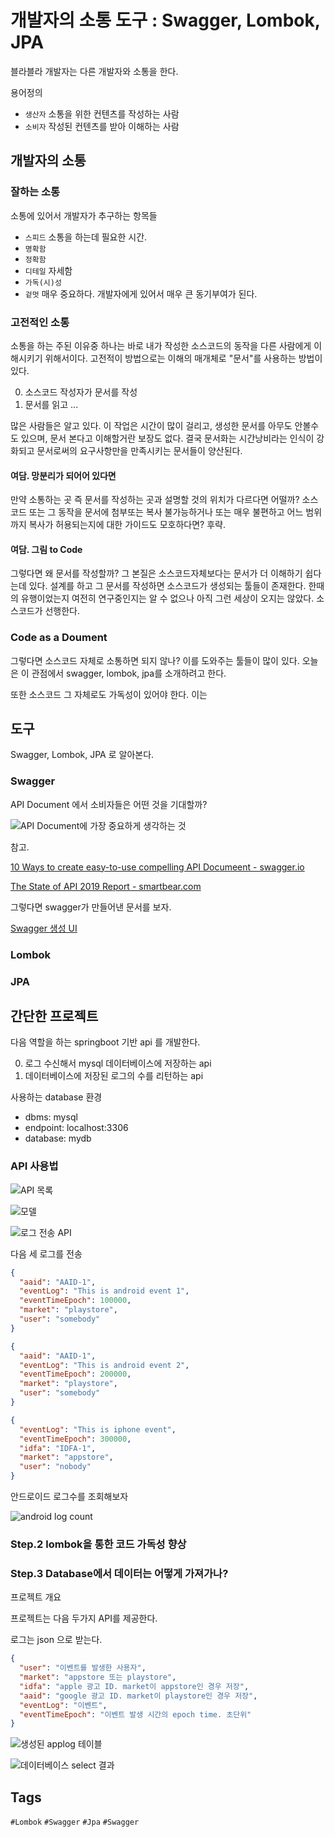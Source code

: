 # 개발자의 소통 도구 : Swagger, Lombok, JPA

블라블라
개발자는 다른 개발자와 소통을 한다. 

용어정의

- `생산자` 소통을 위한 컨텐츠를 작성하는 사람
- `소비자` 작성된 컨텐츠를 받아 이해하는 사람

## 개발자의 소통

### 잘하는 소통

소통에 있어서 개발자가 추구하는 항목들

- `스피드` 소통을 하는데 필요한 시간.
- `명확함` 
- `정확함`
- `디테일` 자세함
- `가독(시)성` 
- `겉멋` 매우 중요하다. 개발자에게 있어서 매우 큰 동기부여가 된다.

### 고전적인 소통

소통을 하는 주된 이유중 하나는 바로 내가 작성한 소스코드의 동작을 다른 사람에게 이해시키기 위해서이다.
고전적이 방법으로는 이해의 매개체로 "문서"를 사용하는 방법이 있다.

0. 소스코드 작성자가 문서를 작성
1. 문서를 읽고 ...

많은 사람들은 알고 있다. 이 작업은 시간이 많이 걸리고, 생성한 문서를 아무도 안볼수도 있으며, 문서 본다고 이해할거란 보장도 없다. 결국 문서화는 시간낭비라는 인식이 강화되고 문서로써의 요구사항만을 만족시키는 문서들이 양산된다.

#### 여담. 망분리가 되어어 있다면

만약 소통하는 곳 즉 문서를 작성하는 곳과 설명할 것의 위치가 다르다면 어떨까? 소스코드 또는 그 동작을 문서에 첨부또는 복사 불가능하거나 또는 매우 불편하고 어느 범위까지 복사가 허용되는지에 대한 가이드도 모호하다면? 후략.

#### 여담. 그림 to Code

그렇다면 왜 문서를 작성할까? 그 본질은 소스코드자체보다는 문서가 더 이해하기 쉽다는데 있다. 설계를 하고 그 문서를 작성하면 소스코드가 생성되는 툴들이 존재한다. 한때의 유행이었는지 여전히 연구중인지는 알 수 없으나 아직 그런 세상이 오지는 않았다. 소스코드가 선행한다. 

### Code as a Doument

그렇다면 소스코드 자체로 소통하면 되지 않나? 이를 도와주는 툴들이 많이 있다. 오늘은 이 관점에서 swagger, lombok, jpa를 소개하려고 한다.

또한 소스코드 그 자체로도 가독성이 있어야 한다. 이는  


## 도구

Swagger, Lombok, JPA 로 알아본다.

### Swagger

API Document 에서 소비자들은 어떤 것을 기대할까?

![API Document에 가장 중요하게 생각하는 것](.resources/communication_of_developers/most-important-documentation-chart.png)

참고.

[10 Ways to create easy-to-use compelling API Documeent - swagger.io](https://swagger.io/blog/api-documentation/create-compelling-easy-to-use-api-documentation/)

[The State of API 2019 Report - smartbear.com](https://smartbear.com/resources/ebooks/the-state-of-api-2019-report/?utm_medium=content-text&utm_source=swagger-blog&utm_campaign=10-ways-api-documentation)

그렇다면 swagger가 만들어낸 문서를 보자.

[Swagger 생성 UI](https://petstore.swagger.io/?_ga=2.24643192.370818538.1592102595-498966297.1592102595#/)

### Lombok

### JPA

## 간단한 프로젝트

다음 역할을 하는 springboot 기반 api 를 개발한다.

0. 로그 수신해서 mysql 데이터베이스에 저장하는 api
1. 데이터베이스에 저장된 로그의 수를 리턴하는 api

사용하는 database 환경

- dbms: mysql
- endpoint: localhost:3306
- database: mydb

### API 사용법

![API 목록](.resources/communication_of_developers/swagger_apilist.png)

![모델](.resources/communication_of_developers/swagger_models.png)

![로그 전송 API](.resources/communication_of_developers/swagger_newlog.png)

다음 세 로그를 전송

```json
{
  "aaid": "AAID-1",
  "eventLog": "This is android event 1",
  "eventTimeEpoch": 100000,
  "market": "playstore",
  "user": "somebody"
}

{
  "aaid": "AAID-1",
  "eventLog": "This is android event 2",
  "eventTimeEpoch": 200000,
  "market": "playstore",
  "user": "somebody"
}

{
  "eventLog": "This is iphone event",
  "eventTimeEpoch": 300000,
  "idfa": "IDFA-1",
  "market": "appstore",
  "user": "nobody"
}
```

안드로이드 로그수를 조회해보자

![android log count](.resources/communication_of_developers/swagger_countandroid.png)

### Step.2 lombok을 통한 코드 가독성 향상

### Step.3 Database에서 데이터는 어떻게 가져가나?

프로젝트 개요

프로젝트는 다음 두가지 API를 제공한다.


로그는 json 으로 받는다.

```json
{
  "user": "이벤트를 발생한 사용자",
  "market": "appstore 또는 playstore",
  "idfa": "apple 광고 ID. market이 appstore인 경우 저장",
  "aaid": "google 광고 ID. market이 playstore인 경우 저장",
  "eventLog": "이벤트",
  "eventTimeEpoch": "이벤트 발생 시간의 epoch time. 초단위"
}
```

![생성된 applog 테이블](.resources/communication_of_developers/applog_table.png)

![데이터베이스 select 결과](.resources/communication_of_developers/database_select.png)

## Tags

`#Lombok` `#Swagger` `#Jpa` `#Swagger`
